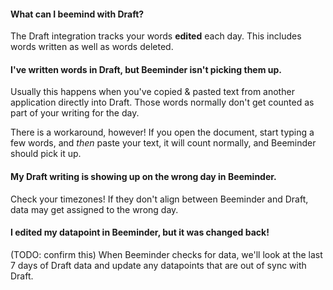 #### What can I beemind with Draft?
The Draft integration tracks your words **edited** each day.  This includes words written as well as words deleted.

#### I've written words in Draft, but Beeminder isn't picking them up.
Usually this happens when you've copied & pasted text from another application directly into Draft.  Those words normally don't get counted as part of your writing for the day.

There is a workaround, however!  If you open the document, start typing a few words, and *then* paste your text, it will count normally, and Beeminder should pick it up.

#### My Draft writing is showing up on the wrong day in Beeminder.
Check your timezones!  If they don't align between Beeminder and Draft, data may get assigned to the wrong day.

#### I edited my datapoint in Beeminder, but it was changed back!
(TODO: confirm this) When Beeminder checks for data, we'll look at the last 7 days of Draft data and update any datapoints that are out of sync with Draft.  
